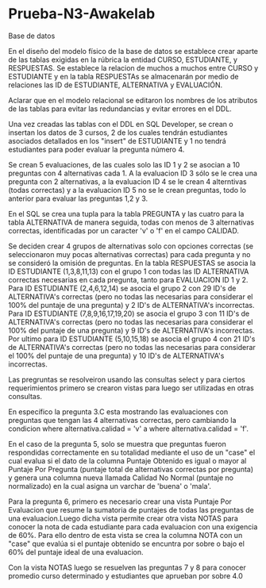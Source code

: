# Prueba-N3-Awakelab
Base de datos

En el diseño del modelo físico de la base de datos se establece crear aparte de las tablas exigidas en la rúbrica la entidad CURSO, ESTUDIANTE, y RESPUESTAS. Se establece la relacion de muchos a muchos entre CURSO y ESTUDIANTE y en la tabla RESPUESTAs se almacenarán   por medio de relaciones las ID de ESTUDIANTE, ALTERNATIVA y EVALUACIÓN. 

Aclarar que en el modelo relacional se editaron los nombres de los atributos de las tablas para evitar las redundancias y evitar errores en el DDL.

Una vez creadas las tablas con el DDL en SQL Developer, se crean o insertan los datos de 3 cursos, 2 de los cuales tendrán estudiantes asociados detallados en los "insert" de ESTUDIANTE y 1 no tendrá estudiantes para poder evaluar la pregunta número 4.

Se crean 5 evaluaciones, de las cuales solo las ID 1 y 2 se asocian a 10 preguntas con 4 alternativas cada 1. A la evaluacion ID 3 sólo se le crea una pregunta con 2 alternativas, a la evaluacion ID 4 se le crean 4 alterntivas (todas correctas) y a la evaluacion ID 5 no se le crean preguntas, todo lo anterior para evaluar las preguntas 1,2 y 3.

En el SQL se crea una tupla para la tabla PREGUNTA y las cuatro para la tabla ALTERNATIVA de manera seguida, todas con menos de 3 alternativas correctas, identificadas por un caracter 'v' o 'f' en el campo CALIDAD. 

Se deciden crear 4 grupos de alternativas solo con opciones correctas (se seleccionaron muy pocas alternativas correctas) para cada pregunta y no se consideró la omisión de preguntas. En la tabla RESPUESTAS se asocia la ID ESTUDIANTE (1,3,8,11,13) con el grupo 1 con todas las ID ALTERNATIVA correctas necesarias en cada pregunta, tanto para EVALUACION ID 1 y 2. Para  ID ESTUDIANTE (2,4,6,12,14) se asocia el grupo 2 con 29 ID's de ALTERNATIVA's correctas (pero no todas las necesarias para considerar el 100% del puntaje de una pregunta) y 2 ID's de ALTERNATIVA's incorrectas. Para  ID ESTUDIANTE (7,8,9,16,17,19,20) se asocia el grupo 3 con 11 ID's de ALTERNATIVA's correctas (pero no todas las necesarias para considerar el 100% del puntaje de una pregunta) y 9 ID's de ALTERNATIVA's incorrectas. Por ultimo para  ID ESTUDIANTE (5,10,15,18) se asocia el grupo 4 con 21 ID's de ALTERNATIVA's correctas (pero no todas las necesarias para considerar el 100% del puntaje de una pregunta) y 10 ID's de ALTERNATIVA's incorrectas. 

Las pregruntas se resolveiron usando las consultas select y para ciertos requerimientos primero se crearon vistas para luego ser utilizadas en otras consultas.

En específico la pregunta 3.C esta mostrando las evaluaciones con preguntas que tengan las 4 alternativas correctas, pero cambiando la condicion where alternativa.calidad = 'v' a where alternativa.calidad = 'f'.

En el caso de la pregunta 5, solo se muestra que preguntas fueron respondidas correctamente en su totalidad mediante el uso de un "case" el cual evalua si el dato de la columna Puntaje Obtenido es igual o mayor al Puntaje Por Pregunta (puntaje total de alternativas correctas por pregunta) y genera una columna nueva llamada Calidad No Normal (puntaje no normalizado) en la cual asigna un varchar de 'buena' o 'mala'. 

Para la pregunta 6, primero es necesario crear una vista Puntaje Por Evaluacion que resume la sumatoria de puntajes de todas las preguntas de una evaluacion.Luego dicha vista permite crear otra vista NOTAS para conocer la nota de cada estudiante para cada evaluacion con una exigencia de 60%. Para ello dentro de esta vista se crea la columna NOTA con un "case" que evalúa si el puntaje obtenido se encuntra por sobre o bajo el 60% del puntaje ideal de una evaluacion.

Con la vista NOTAS luego se resuelven las preguntas 7 y 8 para conocer promedio curso determinado y estudiantes que aprueban por sobre 4.0

